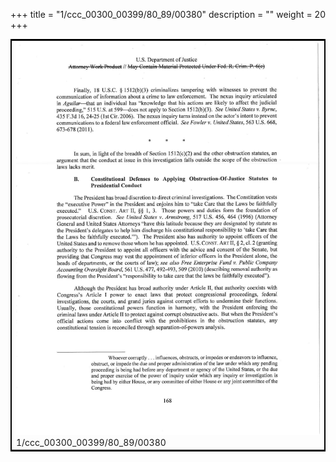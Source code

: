 +++
title = "1/ccc_00300_00399/80_89/00380"
description = ""
weight = 20
+++

<table style="border:2px solid black;max-width:800px;max-height:800px;" 
><tr><td>
<img class="center-fit-jpg"
src="/jpg_/jpg_mueller_report_searchable_380.jpg">
1/ccc_00300_00399/80_89/00380
</img></td></tr></table>
